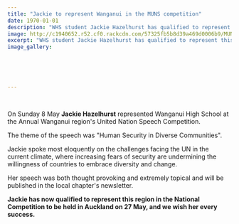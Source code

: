 ```yaml
---
title: "Jackie to represent Wanganui in the MUNS competition"
date: 1970-01-01
description: "WHS student Jackie Hazelhurst has qualified to represent this region in the National United Nation Speech Competition to be held in Auckland on 27 May..."
image: http://c1940652.r52.cf0.rackcdn.com/57325fb5b8d39a469d0006b9/MUNS-photo-April.May-2016.png
excerpt: "WHS student Jackie Hazelhurst has qualified to represent this region in the National United Nation Speech Competition to be held in Auckland on 27 May..."
image_gallery:
    
    
    
    
    
---
```


<p>&nbsp;</p>
<p>On Sunday 8 May <strong>Jackie Hazelhurst</strong> represented Wanganui High School at the Annual Wanganui region's United Nation Speech Competition.</p>
<p>The theme of the speech was "Human Security in Diverse Communities".</p>
<p>Jackie spoke most eloquently on the challenges facing the UN in the current climate, where increasing fears of security are undermining the willingness of countries to embrace diversity and change.</p>
<p>Her speech was both thought provoking and extremely topical and will be published in the local chapter's newsletter.</p>
<p><strong>Jackie has now qualified to represent this region in the National Competition to be held in Auckland on 27 May, and we wish her every success.</strong></p>
<p>&nbsp;</p>

